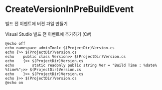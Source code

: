 # CreateVersionInPreBuildEvent
빌드 전 이벤트에 버젼 파일 만들기


Visual Studio 빌드 전 이벤트에 추가하기 
(C#)
```
@echo off
echo namespace adminTool> $(ProjectDir)Version.cs
echo {>> $(ProjectDir)Version.cs
echo    public class Version>> $(ProjectDir)Version.cs
echo    {>> $(ProjectDir)Version.cs
echo        static readonly public string Ver = "Build Time : %date% %time%";>> $(ProjectDir)Version.cs
echo    }>> $(ProjectDir)Version.cs
echo }>> $(ProjectDir)Version.cs
@echo on
```
